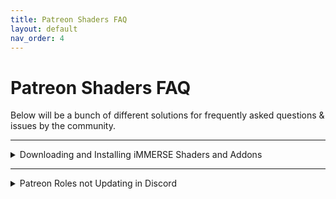 ```yaml
---
title: Patreon Shaders FAQ
layout: default
nav_order: 4
---
```


# Patreon Shaders FAQ

Below will be a bunch of different solutions for frequently asked questions & issues by the community.

---

<details markdown="block" class="details-tree">
<summary>Downloading and Installing iMMERSE Shaders and Addons</summary>

Created by Pascal Gilcher (also known as _Marty McFly_), iMMERSE is the successor to qUINT and features some of the most robust and well known shaders that are available for ReShade.

iMMERSE comes in three different tiers:

* iMMERSE (FREE)

* iMMERSE Pro (5 USD)

* iMMERSE Ultimate (9 USD)

---

<details markdown="block" class="details-tree">
<summary>iMMERSE</summary>

iMMERSE is the core repository of shaders from Pascal that are available [on GitHub](https://github.com/martymcmodding/iMMERSE).

The iMMERSE repository includes:

* iMMERSE Launchpad (Basic Requirement for all iMMERSE shaders.)

* iMMERSE MXAO

* iMMERSE Sharpen

* iMMERSE Anti-Aliasing (SMAA)

---

<details markdown="block" class="details-tree">
<summary>Downloading and Installing the iMMERSE Repository</summary>

To install the iMMERSE repository, utilize the ReShade Installer to download the iMMERSE repository during the shader installation process.

**Alternatively**, if you would like to install this repository manually, check out [our guide for installing ReShade shaders manually](https://guides.martysmods.com/docs/reshade-guides/downloading-and-installing-reshade/#step-1-create-a-reshade-shaders-folder)!

If you plan on installing iMMERSE Pro or iMMERSE Ultimate shaders, DO NOT install the iMMERSE Repository manually or through the ReShade installer. Doing so will cause duplicates of the iMMERSE base shaders - as they are included with the iMMERSE Pro and Ultimate archives.

</details>

</details>

---

<details markdown="block" class="details-tree">
<summary>iMMERSE Pro</summary>

iMMERSE Pro is a premium repository of Pascal's shaders, available to [the "Raytracers" tier members from Pascal's Patreon](http://www.patreon.com/mcflypg).

For $5 USD, you can access this repository, which currently features:

* iMMERSE Pro: RTGI

* iMMERSE Pro: Clarity

* iMMERSE Pro: Depth of Field

* iMMERSE Pro: ReGrade

* iMMERSE Pro: Insight

* iMMERSE Pro: Solaris

---

<details markdown="block" class="details-tree">
<summary>Downloading and Installing the iMMERSE Pro Repository</summary>

To access the iMMERSE Pro Archive, make sure you're a current subscriber to [Pascal's Patreon at the $5 USD Raytracers tier](http://www.patreon.com/mcflypg).

Once subscribed, you are able to download iMMERSE Pro shaders from [Pascal's Discord (PGHUB)](https://discord.com/invite/wY49KMxjHT). You can find the latest iMMERSE Pro shader archive in the [#downloads-level-1](https://discord.com/channels/494578207505514496/494599998059839498) Discord channel.

You are free to keep these shaders after your subscription and you will not be revoked access to these shaders at any given point. You are also free to end your subscription at any time.

Once you've downloaded the latest iMMERSE Pro Shader archive, you can install them with a simple drag and drop procedure. This process is shown in [our guide for installing ReShade Shaders manually](https://guides.martysmods.com/docs/reshade-guides/downloading-and-installing-reshade/#step-1-create-a-reshade-shaders-folder)!

</details>

</details>

---

<details markdown="block" class="details-tree">
<summary>iMMERSE Ultimate</summary>

iMMERSE Ultimate is an aditional premium collection of Pascal's shaders, available to [the "Pathtracers" tier members from Pascal's Patreon](http://www.patreon.com/mcflypg).

For $10 USD, you can access this suite, which features:

* iMMERSE Ultimate: Convolution Bloom

* iMMERSE Ultimate: ReGrade+ (Add-On + Shader)

* iMMERSE Ultimate: LUT Manager (Add-On + Shader)

* iMMERSE Ultimate: ReLight

---

<details markdown="block" class="details-tree">
<summary>Downloading the iMMERSE Ultimate Repository</summary>

To access the iMMERSE Ultimate repository, make sure you're a current subscriber to [Pascal's Patreon for the $10 USD Pathtracers tier](http://www.patreon.com/mcflypg).

Once subscribed, you are able to download iMMERSE Pro repository from [Pascal's Discord (PGHUB)](https://discord.com/invite/wY49KMxjHT). 

You can find the latest iMMERSE Pro shader archive in the [#downloads-level-2](https://discord.com/channels/494578207505514496/494599917273350164) Discord channel.

You are free to keep these shaders after your subscription and you will not be revoked access to these shaders at any given point. You are also free to end your subscription at any time.

</details>

---

<details markdown="block" class="details-tree">
<summary>Installing iMMERSE Ultimate Shaders</summary>

Once you've downloaded the latest iMMERSE Ultimate Shader archive, you can install them with a simple drag and drop procedure. This process is shown in [our guide for installing ReShade Shaders manually](https://guides.martysmods.com/docs/reshade-guides/downloading-and-installing-reshade/#step-1-create-a-reshade-shaders-folder)!

</details>

---

<details markdown="block" class="details-tree">
<summary>Installing iMMERSE Ultimate Add-ons</summary>

## Open the iMMERSE Ultimate Archive

Open the iMMERSE Ultimate archive that you've downloaded from the PGHub Discord:

![Image](./images/immerse_ultimate_archive.jpg)

---

## Navigate to the Addons Folder

Open the "**Addons**" folder within the iMMERSE Ultimate Archive

![Image](./images/immerse_ultimate_addons.jpg)

---

## Open Your Game Folder

Navigate to your game folder where ReShade and the game exectuable exist.

If you're unsure where your game directory is located, please see our guide on [how to locate your game's executable](https://guides.martysmods.com/docs/additional-guides/finding-your-game-executable-and-directory/) for assistance!

---

## Drag and Drop the Addons Into Your Game Folder

Drag and drop the addon files from the iMMERSE Ultimate archive into your game folder.

![Image](./images/addons_drag_and_drop.jpg)

After moving the addon files into your game folder, you've sucessfully installed the iMMERSE Ultimate Add-on portion of the archive!

</details>

</details>

</details>

---

<details markdown="block" class="details-tree">
<summary>Patreon Roles not Updating in Discord</summary>

If you're having trouble accessing the iMMERSE Pro archive due to role permissions in the Discord, follow these steps to resolve the issue:

---

## Open Patreon's "Connected Apps" Settings

Navigate to [Patreon's 'Connected Apps' Settings](https://www.patreon.com/settings/apps/)

---

## Navigate to the Discord Account Connections

Click the "**Discord**" Icon:

![Image](./images/patreon_discord_icon.jpg) 

---

## Disconnect your Discord Account

Click "**Disconnect**" to unlink your Discord Account from Patreon:

![Image](./images/patreon_disconnect_discord.jpg)

---

## Reconnect your Discord Account

Click "**Connect**" and sign into your Discord account:

![Image](./images/patreon_connect_discord.jpg)

---

## Grant Discord Permissions for Patreon

Grant Permission by clicking "**Authorize**":

![Image](./images/discord_authorize.jpg)

---

## Check Your Role Access
Finally, verify your updated roles within the PGHub Discord Server.

If you still do not have your Patreon roles in Discord, please leave the Discord server and then rejoin through Patreon!

</details>

